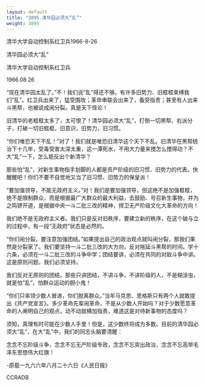 ```yaml
---
layout: default
title: "3895.清华园必须大“乱”"
weight: 3895
---
```


清华大学自动控制系红卫兵1966-8-26

清华园必须大“乱”

清华大学自动控制系红卫兵

1966.08.26

“现在清华园太乱了。”不！我们说“乱”得还不够。有许多旧势力、旧框框束缚我们“乱”。红卫兵出来了，猛受围攻；革命串联会出来了，备受指责；甚至有人出来斗黑帮，也被说成闹分裂。真是天下怪论！

旧清华的老框框太多了，太可恨了！清华园必须大“乱”，打倒一切黑帮、右派分子，打破一切旧框框，旧意识，旧势力，旧习惯。

“你们唯恐天下不乱！”对了！我们就是唯恐旧清华这个天下不乱。旧清华在黑帮统治下十几年，受毒受害太深太重，这一潭死水，不用大力量来搅怎么搅得动？不大“乱”一下，怎么能反出个新清华？

那些怕“乱”，对新生事物指手划脚的人都是资产阶级的旧习惯、旧势力的代表。快醒醒吧！你们不要不自觉地又当了旧习惯、旧势力的保皇派！

“要加强领导，不能无政府主义。”对！我们是要加强领导，但这绝不是加强框框，绝不是限制群众，而是根据最广大群众的最大利益，去鼓励、号召新生事物，并为之鸣锣开道，是根据中央一斗二批三改的精神，捍卫无产阶级文化大革命的方向！

我们绝不是无政府主义者。我们只是反对旧秩序，要建立新的秩序，在这个破与立的过程中，有一段“无政府”状态是必然的。

“你们闹分裂，要注意加强团结。”如果提出自己的政治观点就叫闹分裂，那我们果然是分裂家了。我们要坚持一斗二批三改的大方向，反对拖延斗黑帮的时间。学十六条，必须在一斗二批三改的斗争中学；团结要讲，必须在共同的对敌斗争中讲。这是原则问题，我们必须坚持。

我们反对无原则的团结。那些只讲团结，不讲斗争，不讲阶级的人，不是糊涂虫，就是怕“乱”，怕群众运动的胆小鬼！

“你们只率领少数人冒进，你们脱离群众。”当年马克思、恩格斯只有两个人就敢提出《共产党宣言》。多少革命先辈闹革命，不是从少数人开始吗？对于少数愿意革命的人阐明自己的观点，动不动就横加指责，难道这是对待新事物的态度吗？

须知，真理有时可能在少数人手里！但是，这少数终将成为多数。目前的清华园必须大“乱”，在大“乱”中，我们的同志头脑要清醒：

念念不忘阶级斗争，念念不忘无产阶级专政，念念不忘突出政治，念念不忘高举毛泽东思想伟大红旗！

-原载一九六六年八月二十六日《人民日报》

CCRADB

